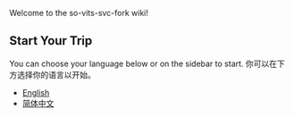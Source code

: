 Welcome to the so-vits-svc-fork wiki!

## Start Your Trip

You can choose your language below or on the sidebar to start.
你可以在下方选择你的语言以开始。

- [English](https://github.com/34j/so-vits-svc-fork/wiki/Home-en-US)
- [简体中文](https://github.com/34j/so-vits-svc-fork/wiki/Home-zh-CN)

